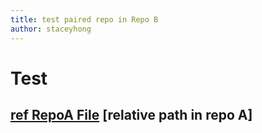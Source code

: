```yaml
---
title: test paired repo in Repo B
author: staceyhong
---
```


# Test

## [ref RepoA File](./PairedRepoTest/repoATestFile.md)   [relative path in repo A]